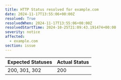 ```yaml
---
title: HTTP Status resolved for example.com
date: 2024-11-17T13:55:06+00:00Z
resolved: True
resolvedWhen: 2024-11-17T13:55:06+00:00Z
resolvedStartTime: 2024-10-25T21:09:43.191474+00:00
severity: notice
affected:
  - example.com
section: issue
---
```


| Expected Statuses | Actual Status  |
|-------------------|----------------|
| 200, 301, 302 | 200 |
